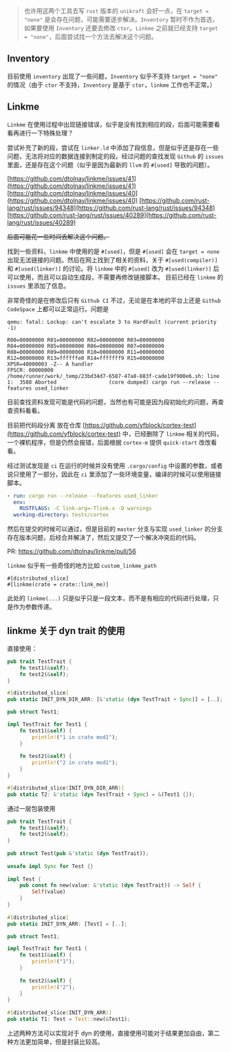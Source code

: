 > 也许用这两个工具去写 `rust` 版本的 `unikraft` 会好一点，在 `target = "none"` 是会存在问题，可能需要逐步解决。`Inventory` 暂时不作为首选，如果要使用 `Inventory` 还要去修改 `ctor`。`Linkme` 之前就已经支持 `target = "none"`，后面尝试找一个方法去解决这个问题。 
## Inventory
目前使用 `inventory` 出现了一些问题，`Inventory` 似乎不支持 `target = "none"` 的情况（由于 `ctor` 不支持，`Inventory` 是基于 `ctor`，`linkme` 工作也不正常。）

## Linkme
`Linkme` 在使用过程中出现链接错误，似乎是没有找到相应的段，后面可能需要看看再进行一下特殊处理？

尝试补充了新的段，尝试在 `linker.ld` 中添加了段信息，但是似乎还是存在一些问题，无法将对应的数据连接到制定的段。经过问题的查找发现 `Github` 的 `issues` 里面，还是存在这个问题（似乎是因为最新的 `llvm` 的 `#[used]` 导致的问题）。

[https://github.com/dtolnay/linkme/issues/41](https://github.com/dtolnay/linkme/issues/41)
[https://github.com/dtolnay/linkme/issues/40](https://github.com/dtolnay/linkme/issues/40)
[https://github.com/rust-lang/rust/issues/94348](https://github.com/rust-lang/rust/issues/94348)
[https://github.com/rust-lang/rust/issues/40289](https://github.com/rust-lang/rust/issues/40289)

~~后面可能花一些时间去解决这个问题。~~

找到一些资料，`linkme` 中使用的是 `#[used]`，但是 `#[used]` 会在 `target = none` 出现无法链接的问题。然后在网上找到了相关的资料，关于 `#[used(compiler)]` 和 `#[used(linker)]` 的讨论。将 `linkme` 中的 `#[used]` 改为 `#[used(linker)]` 后可以使用，而且可以自动生成段，不需要再修改链接脚本。 目前已经在 `linkme` 的 `issues` 里添加了信息。

非常奇怪的是在修改后只有 `Github CI` 不过，无论是在本地的平台上还是 `Github CodeSpace` 上都可以正常运行。问题是
```shell
qemu: fatal: Lockup: can't escalate 3 to HardFault (current priority -1)

R00=00000000 R01=00000000 R02=00000000 R03=00000000
R04=00000000 R05=00000000 R06=00000000 R07=00000000
R08=00000000 R09=00000000 R10=00000000 R11=00000000
R12=00000000 R13=ffffffe0 R14=fffffff9 R15=00000000
XPSR=40000003 -Z-- A handler
FPSCR: 00000000
/home/runner/work/_temp/23bd34d7-6587-47a8-883f-cade19f900e6.sh: line 1:  3588 Aborted                 (core dumped) cargo run --release --features used_linker
```
目前查找资料发现可能是代码的问题，当然也有可能是因为段初始化的问题，再查查资料看看。

目前把代码段分离 放在仓库 [https://github.com/yfblock/cortex-test](https://github.com/yfblock/cortex-test) 中，已经删除了 `linkme` 相关的代码，一个裸机程序，但是仍然会报错，后面根据 `cortex-m` 提供 `quick-start` 改改看看。

经过测试发现是 `ci` 在运行的时候并没有使用 `.cargo/config` 中设置的参数，或者说只使用了一部分，因此在 `ci` 里添加了一些环境变量，编译的时候可以使用链接脚本。

```yaml
- run: cargo run --release --features used_linker
  env:
    RUSTFLAGS: -C link-arg=-Tlink.x -D warnings
  working-directory: tests/cortex
```

然后在提交的时候可以通过，但是目前的 `master` 分支与实现 `used_linker` 的分支存在版本问题，后经合并解决了，然后又提交了一个解决冲突后的代码。

PR:
https://github.com/dtolnay/linkme/pull/56

`linkme` 似乎有一些奇怪的地方比如 `custom_linkme_path`
```
#[distributed_slice]
#[linkme(crate = crate::link_me)]
```
此处的 `linkme(...)` 只是似乎只是一段文本，而不是有相应的代码进行处理，只是作为参数传递。

## linkme 关于 dyn trait 的使用
直接使用：
```rust
pub trait TestTrait {
	fn test1(&self);
	fn test2(&self);
}

#[distributed_slice]
pub static INIT_DYN_DIR_ARR: [&'static (dyn TestTrait + Sync)] = [..];

pub struct Test1;

impl TestTrait for Test1 {
	fn test1(&self) {
		println!("1 in crate mod1");
	}
	  
	fn test2(&self) {
		println!("2 in crate mod1");
	}
}

#[distributed_slice(INIT_DYN_DIR_ARR)]
pub static T2: &'static (dyn TestTrait + Sync) = &(Test1 {});
```

通过一层包装使用

```rust
pub trait TestTrait {
	fn test1(&self);
	fn test2(&self);
}
  
pub struct Test(pub &'static (dyn TestTrait));
  
unsafe impl Sync for Test {}
  
impl Test {
	pub const fn new(value: &'static (dyn TestTrait)) -> Self {
		Self(value)
	}
}
  
#[distributed_slice]
pub static INIT_DYN_ARR: [Test] = [..];

pub struct Test1;

impl TestTrait for Test1 {
	fn test1(&self) {
		println!("1");
	}
	  
	fn test2(&self) {
		println!("2");
	}
}
  
#[distributed_slice(INIT_DYN_ARR)]
pub static T1: Test = Test::new(&Test1);
```

上述两种方法可以实现对于 dyn 的使用，直接使用可能对于结果更加自由，第二种方法更加简单，但是封装比较高。